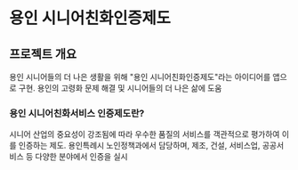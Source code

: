 # 용인 시니어친화인증제도

## 프로젝트 개요
용인 시니어들의 더 나은 생활을 위해 "용인 시니어친화인증제도"라는 아이디어를 앱으로 구현. 용인의 고령화 문제 해결 및 시니어들의 더 나은 삶에 도움

### 용인 시니어친화서비스 인증제도란?
시니어 산업의 중요성이 강조됨에 따라 우수한 품질의 서비스를 객관적으로 평가하여 이를 인증하는 제도. 용인특례시 노인정책과에서 담당하며, 제조, 건설, 서비스업, 공공서비스 등 다양한 분야에서 인증을 실시
